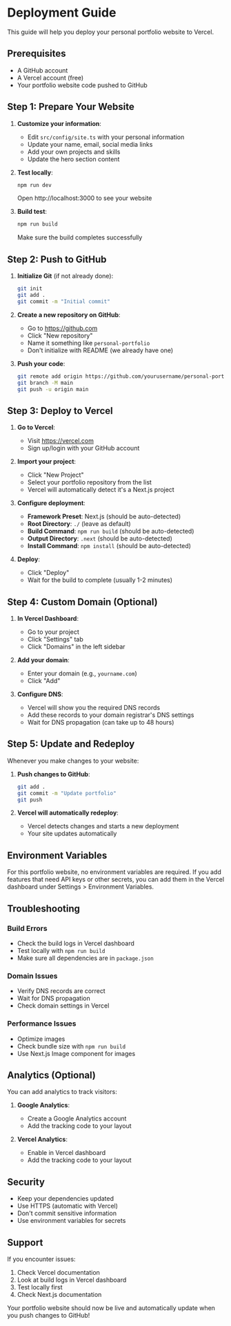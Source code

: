 # Deployment Guide

This guide will help you deploy your personal portfolio website to Vercel.

## Prerequisites

- A GitHub account
- A Vercel account (free)
- Your portfolio website code pushed to GitHub

## Step 1: Prepare Your Website

1. **Customize your information**:
   - Edit `src/config/site.ts` with your personal information
   - Update your name, email, social media links
   - Add your own projects and skills
   - Update the hero section content

2. **Test locally**:
   ```bash
   npm run dev
   ```
   Open http://localhost:3000 to see your website

3. **Build test**:
   ```bash
   npm run build
   ```
   Make sure the build completes successfully

## Step 2: Push to GitHub

1. **Initialize Git** (if not already done):
   ```bash
   git init
   git add .
   git commit -m "Initial commit"
   ```

2. **Create a new repository on GitHub**:
   - Go to https://github.com
   - Click "New repository"
   - Name it something like `personal-portfolio`
   - Don't initialize with README (we already have one)

3. **Push your code**:
   ```bash
   git remote add origin https://github.com/yourusername/personal-portfolio.git
   git branch -M main
   git push -u origin main
   ```

## Step 3: Deploy to Vercel

1. **Go to Vercel**:
   - Visit https://vercel.com
   - Sign up/login with your GitHub account

2. **Import your project**:
   - Click "New Project"
   - Select your portfolio repository from the list
   - Vercel will automatically detect it's a Next.js project

3. **Configure deployment**:
   - **Framework Preset**: Next.js (should be auto-detected)
   - **Root Directory**: `./` (leave as default)
   - **Build Command**: `npm run build` (should be auto-detected)
   - **Output Directory**: `.next` (should be auto-detected)
   - **Install Command**: `npm install` (should be auto-detected)

4. **Deploy**:
   - Click "Deploy"
   - Wait for the build to complete (usually 1-2 minutes)

## Step 4: Custom Domain (Optional)

1. **In Vercel Dashboard**:
   - Go to your project
   - Click "Settings" tab
   - Click "Domains" in the left sidebar

2. **Add your domain**:
   - Enter your domain (e.g., `yourname.com`)
   - Click "Add"

3. **Configure DNS**:
   - Vercel will show you the required DNS records
   - Add these records to your domain registrar's DNS settings
   - Wait for DNS propagation (can take up to 48 hours)

## Step 5: Update and Redeploy

Whenever you make changes to your website:

1. **Push changes to GitHub**:
   ```bash
   git add .
   git commit -m "Update portfolio"
   git push
   ```

2. **Vercel will automatically redeploy**:
   - Vercel detects changes and starts a new deployment
   - Your site updates automatically

## Environment Variables

For this portfolio website, no environment variables are required. If you add features that need API keys or other secrets, you can add them in the Vercel dashboard under Settings > Environment Variables.

## Troubleshooting

### Build Errors
- Check the build logs in Vercel dashboard
- Test locally with `npm run build`
- Make sure all dependencies are in `package.json`

### Domain Issues
- Verify DNS records are correct
- Wait for DNS propagation
- Check domain settings in Vercel

### Performance Issues
- Optimize images
- Check bundle size with `npm run build`
- Use Next.js Image component for images

## Analytics (Optional)

You can add analytics to track visitors:

1. **Google Analytics**:
   - Create a Google Analytics account
   - Add the tracking code to your layout

2. **Vercel Analytics**:
   - Enable in Vercel dashboard
   - Add the tracking code to your layout

## Security

- Keep your dependencies updated
- Use HTTPS (automatic with Vercel)
- Don't commit sensitive information
- Use environment variables for secrets

## Support

If you encounter issues:
1. Check Vercel documentation
2. Look at build logs in Vercel dashboard
3. Test locally first
4. Check Next.js documentation

Your portfolio website should now be live and automatically update when you push changes to GitHub! 